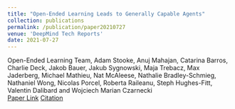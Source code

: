 ```yaml
---
title: "Open-Ended Learning Leads to Generally Capable Agents"
collection: publications
permalink: /publication/paper20210727
venue: 'DeepMind Tech Reports'
date: 2021-07-27
---
```

Open-Ended Learning Team, Adam Stooke, Anuj Mahajan, Catarina Barros, Charlie Deck, Jakob Bauer, Jakub Sygnowski, Maja Trebacz, Max Jaderberg, Michael Mathieu, Nat McAleese, Nathalie Bradley-Schmieg, Nathaniel Wong, Nicolas Porcel, Roberta Raileanu, Steph Hughes-Fitt, Valentin Dalibard and Wojciech Marian Czarnecki\
[Paper Link](http://anuj-mahajan.github.io/files/OEL_Paper_2021.pdf)    [Citation](/bibtex/paper11.html)
